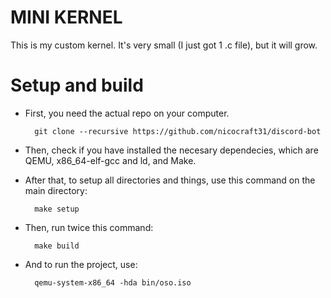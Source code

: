 # MINI KERNEL

This is my custom kernel. It's very small (I just got 1 .c file), but it will grow.

# Setup and build

- First, you need the actual repo on your computer.

        git clone --recursive https://github.com/nicocraft31/discord-bot

- Then, check if you have installed the necesary dependecies, which are QEMU, x86_64-elf-gcc and ld, and Make.

- After that, to setup all directories and things, use this command on the main directory:

        make setup

- Then, run twice this command:

        make build

- And to run the project, use:

        qemu-system-x86_64 -hda bin/oso.iso